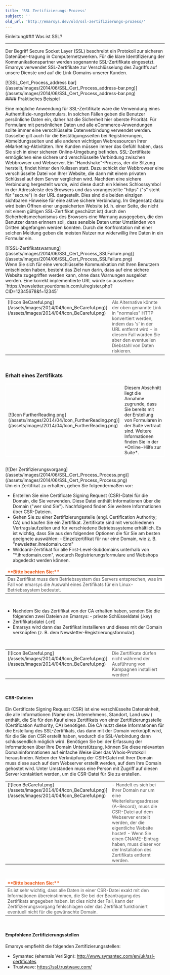 ```yaml
---
title: 'SSL Zertifizierungs-Prozess'
subject: ''
old_url: 'http://emarsys.dev/old/ssl-zertifizierungs-prozess/'
---
```


Einleitung### Was ist SSL?


----------------------------

 Der Begriff Secure Socket Layer (SSL) beschreibt ein Protokoll zur sicheren Datenüber-tragung in Computernetzwerken. Für die klare Identifizierung der Kommunikationspartner werden sogenannte SSL-Zertifikate eingesetzt. Emarsys verwendet SSL-Zertifikate zur Verschlüsselung des Zugriffs auf unsere Dienste und auf die Link-Domains unserer Kunden.

<div class="center"><div class="floatnone">[![SSL_Cert_Process_address bar](/assets/images/2014/06/SSL_Cert_Process_address-bar.png)](/assets/images/2014/06/SSL_Cert_Process_address-bar.png)</div></div>#### Praktisches Beispiel

 Eine mögliche Anwendung für SSL-Zertifikate wäre die Verwendung eines Authentifizie-rungsformulars. In solchen Fällen geben die Benutzer persönliche Daten ein, daher hat die Sicherheit hier oberste Priorität. Für Formulare mit persönlichen Daten und alle eCommerce-Anwendungen sollte immer eine verschlüsselte Datenverbindung verwendet werden. Dasselbe gilt auch für die Bestätigungsseiten bei Registrierungen, Abmeldungsseiten und alle anderen wichtigen Webressourcen Ihrer eMarketing-Aktivitäten. Ihre Kunden müssen immer das Gefühl haben, dass Sie sich in einer sicheren Online-Umgebung befinden. SSL-Zertifikate ermöglichen eine sichere und verschlüsselte Verbindung zwischen Webbrowser und Webserver. Ein "Handshake"-Prozess, der die Sitzung herstellt, findet hinter den Kulissen statt. Dazu schickt der Webbrowser eine verschlüsselte Datei von Ihrer Website, die dann mit einem privaten Schlüssel auf dem Server verglichen wird. Nachdem eine sichere Verbindung hergestellt wurde, wird diese durch ein kleines Schlosssymbol in der Adressleiste des Browsers und das vorangestellte "https" ("s" steht für "secure") in der URL dargestellt. Dies sind die beiden einzigen sichtbaren Hinweise für eine aktive sichere Verbindung. Im Gegensatz dazu wird beim Öffnen einer ungesicherten Website (d. h. einer Seite, die nicht mit einem gültigen SSL-Zertifikat geschützt ist) durch den Sicherheitsmechanismus des Browsers eine Warnung ausgegeben, die den Benutzer daran erinnern soll, dass sensible Daten unter Umständen von Dritten abgefangen werden könnten. Durch die Konfrontation mit einer solchen Meldung geben die meisten Nutzer nur widerwillig ihre Daten in ein Formular ein.

<div class="center"><div class="floatnone">[![SSL-Zertifikatswarnung](/assets/images/2014/06/SSL_Cert_Process_SSLFailure.png)](/assets/images/2014/06/SSL_Cert_Process_SSLFailure.png)</div></div> Wenn Sie sich für eine verschlüsselte Kommunikation mit Ihren Benutzern entschieden haben, besteht das Ziel nun darin, dass auf eine sichere Website zugegriffen werden kann, ohne dass Warnungen ausgelöst werden. Eine korrekt implementierte URL würde so aussehen: `https://newsletter.yourdomain.com/u/register.php?CID=12345678&f=12345`  

<table cellpadding="1" class="wikitable" style="width: 100%; border: 0px;"><tbody><tr><td scope="col" style="text-align: left; border: 0px solid #999; vertical-align: top;" width="60px">[![Icon BeCareful.png](/assets/images/2014/04/Icon_BeCareful.png)](/assets/images/2014/04/Icon_BeCareful.png)</td> <td scope="col" style="border: 0px solid #999; vertical-align: top; color: #555555;">Als Alternative könnte der oben genannte Link in "normales" HTTP konvertiert werden, indem das 's' in der URL entfernt wird - in diesem Fall würden Sie aber den eventuellen Diebstahl von Daten riskieren.</td></tr></tbody></table>  

### <span class="mw-headline" id="130578b926c218b6903137cc65ef22cd">Erhalt eines Zertifikats<a name="bs-ue-jumpmark-66de0d16ecd36d15582671212e5bf5a1"></a></span>

<table cellpadding="1" class="wikitable" style="width: 100%; border: 1px solid #fff;"><tbody><tr><td scope="col" style="text-align: left; border: 1px solid #fff;" width="60px">[![Icon FurtherReading.png](/assets/images/2014/04/Icon_FurtherReading.png)](/assets/images/2014/04/Icon_FurtherReading.png)</td> <td scope="col" style="border: 1px solid #fff;">Diesem Abschnitt liegt die Annahme zugrunde, dass Sie bereits mit der Erstellung von Formularen in der Suite vertraut sind. Weitere Informationen finden Sie in der *Online-Hilfe zur Suite*.</td></tr></tbody></table>  

<div class="center"><div class="floatnone">[![Der Zertifizierungsvorgang](/assets/images/2014/06/SSL_Cert_Process_Process.png)](/assets/images/2014/06/SSL_Cert_Process_Process.png)</div></div> Um ein Zertifikat zu erhalten, gehen Sie folgendermaßen vor:

- Erstellen Sie eine Certificate Signing Request (CSR)-Datei für die Domain, die Sie verwenden. Diese Datei enthält Informationen über die Domain ("wer sind Sie"). Nachfolgend finden Sie weitere Informationen über CSR-Dateien.
- Gehen Sie zu einer Zertifizierungsstelle (engl. Certification Authority; CA) und kaufen Sie ein Zertifikat. Zertifikate sind mit verschiedenen Vertragslaufzeiten und für verschiedene Betriebssysteme erhältlich. Es ist wichtig, dass Sie aus den folgenden Optionen die für Sie am besten geeignete auswählen: - Einzelzertifikat für nur eine Domain, wie z. B. "newsletter.ihredomain.com"
- Wildcard-Zertifikat für alle First-Level-Subdomains unterhalb von "*.ihredomain.com", wodurch Registrierungsformulare und Webshops abgedeckt werden können.
 
<table border="0" cellpadding="1" class="wikitable" style="width: 100%; border-width: 0px; border-style: solid;"><thead><tr><th style="text-align: left; border-color: #fff; background-color: #fff; color: #eb5a19;">**Bitte beachten Sie:**</th> </tr></thead><tbody><tr><td style="text-align: left; border-color: #fff; background-color: #fff; color: #555555;">Das Zertifikat muss dem Betriebssystem des Servers entsprechen, was im Fall von emarsys die Auswahl eines Zertifikats für ein Linux-Betriebssystem bedeutet.</td></tr></tbody></table>  

- Nachdem Sie das Zertifikat von der CA erhalten haben, senden Sie die folgenden zwei Dateien an Emarsys: - private Schlüsseldatei (.key)
- Zertifikatsdatei (.crt)
- Emarsys wird dann das Zertifikat installieren und dieses mit der Domain verknüpfen (z. B. dem Newsletter-Registrierungsformular).

  

<table cellpadding="1" class="wikitable" style="width: 100%; border: 0px;"><tbody><tr><td scope="col" style="text-align: left; border: 0px solid #999; vertical-align: top;" width="60px">[![Icon BeCareful.png](/assets/images/2014/04/Icon_BeCareful.png)](/assets/images/2014/04/Icon_BeCareful.png)</td> <td scope="col" style="border: 0px solid #999; vertical-align: top; color: #555555;">Die Zertifikate dürfen nicht während der Ausführung von Kampagnen installiert werden!</td></tr></tbody></table>  

#### <span class="mw-headline" id="fa13719a691a0f0edff5fd410802a2d6">CSR-Dateien<a name="bs-ue-jumpmark-0119e6c6b23a5643d5cf0947e824fb20"></a></span>

 Ein Certificate Signing Request (CSR) ist eine verschlüsselte Dateneinheit, die alle Informationen (Name des Unternehmens, Standort, Land usw.) enthält, die Sie für den Kauf eines Zertifikats von einer Zertifizierungsstelle (Certification Authority, CA) benötigen. Die CA nutzt diese Informationen für die Erstellung des SSL-Zertifikats, das dann mit der Domain verknüpft wird, für die Sie den CSR erstellt haben, wodurch die SSL-Verbindung dann schlussendlich möglich wird. Benötigen Sie bei der Erfassung der Informationen über Ihre Domain Unterstützung, können Sie diese relevanten Domaininformationen auf einfache Weise über das Whois-Protokoll herausfinden. Neben der Verknüpfung der CSR-Datei mit Ihrer Domain muss diese auch auf dem Webserver erstellt werden, auf dem Ihre Domain gehostet wird. Unter Umständen muss eine Person mit Zugriff auf diesen Server kontaktiert werden, um die CSR-Datei für Sie zu erstellen.  

<table cellpadding="1" class="wikitable" style="width: 100%; border: 0px;"><tbody><tr><td scope="col" style="text-align: left; border: 0px solid #999; vertical-align: top;" width="60px">[![Icon BeCareful.png](/assets/images/2014/04/Icon_BeCareful.png)](/assets/images/2014/04/Icon_BeCareful.png)</td> <td scope="col" style="border: 0px solid #999; vertical-align: top; color: #555555;">- Handelt es sich bei Ihrer Domain nur um eine Weiterleitungsadresse (A-Record), muss die CSR-Datei auf dem Webserver erstellt werden, der die eigentliche Website hostet!
- Wenn Sie einen CNAME-Eintrag haben, muss dieser vor der Installation des Zertifikats entfernt werden.
 
</td></tr></tbody></table>  

<table border="0" cellpadding="1" class="wikitable" style="width: 100%; border-width: 0px; border-style: solid;"><thead><tr><th style="text-align: left; border-color: #fff; background-color: #fff; color: #eb5a19;">**Bitte beachten Sie:**</th> </tr></thead><tbody><tr><td style="text-align: left; border-color: #fff; background-color: #fff; color: #555555;">Es ist sehr wichtig, dass alle Daten in einer CSR-Datei exakt mit den Informationen übereinstimmen, die Sie bei der Beantragung des Zertifikats angegeben haben. Ist dies nicht der Fall, kann der Zertifizierungsvorgang fehlschlagen oder das Zertifikat funktioniert eventuell nicht für die gewünschte Domain.</td></tr></tbody></table>  

#### <span class="mw-headline" id="96d0d668d722e539acbb56470e47c002">Empfohlene Zertifizierungsstellen<a name="bs-ue-jumpmark-76d3d4ed93fb7796b8dab7f832159131"></a></span>

 Emarsys empfiehlt die folgenden Zertifizierungsstellen:

- Symantec (ehemals VeriSign): <http://www.symantec.com/en/uk/ssl-certificates>
- Trustwave: <https://ssl.trustwave.com/>